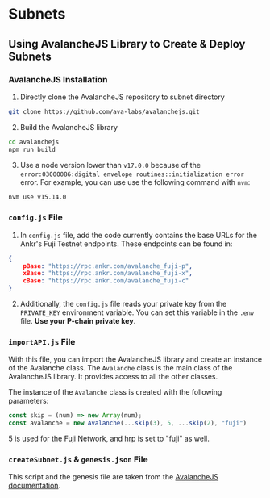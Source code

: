 # Subnets

## Using AvalancheJS Library to Create & Deploy Subnets

### AvalancheJS Installation

1. Directly clone the AvalancheJS repository to subnet directory

```bash
git clone https://github.com/ava-labs/avalanchejs.git
```

2. Build the AvalancheJS library

```bash
cd avalanchejs
npm run build
```

3. Use a node version lower than `v17.0.0` because of the `error:03000086:digital envelope routines::initialization error` error. For example, you can use use the following command with `nvm`:
    
```bash
nvm use v15.14.0
```


### `config.js` File

1. In `config.js` file, add the code currently contains the base URLs for the Ankr's Fuji Testnet endpoints. These endpoints can be found in:

```json
{
    pBase: "https://rpc.ankr.com/avalanche_fuji-p",
    xBase: "https://rpc.ankr.com/avalanche_fuji-x",
    cBase: "https://rpc.ankr.com/avalanche_fuji-c"
}
```

2. Additionally, the `config.js` file reads your private key from the `PRIVATE_KEY` environment variable. You can set this variable in the `.env` file. **Use your P-chain private key**.


### `importAPI.js` File

With this file, you can import the AvalancheJS library and create an instance of the Avalanche class. The `Avalanche` class is the main class of the AvalancheJS library. It provides access to all the other classes.

The instance of the `Avalanche` class is created with the following parameters:

 ```js
const skip = (num) => new Array(num);
const avalanche = new Avalanche(...skip(3), 5, ...skip(2), "fuji")
```

5 is used for the Fuji Network, and hrp is set to "fuji" as well.

### `createSubnet.js` & `genesis.json` File

This script and the genesis file are taken from the [AvalancheJS documentation](https://docs.avax.network/subnets/create-a-evm-blockchain-on-subnet-with-avalanchejs).